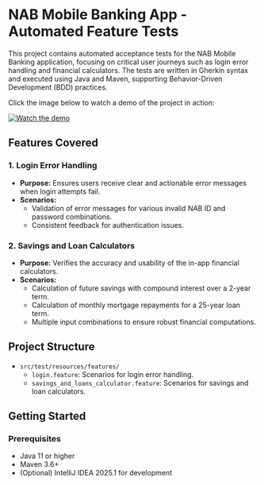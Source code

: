 # NAB Mobile Banking App - Automated Feature Tests

This project contains automated acceptance tests for the NAB Mobile Banking application, focusing on critical user journeys such as login error handling and financial calculators. The tests are written in Gherkin syntax and executed using Java and Maven, supporting Behavior-Driven Development (BDD) practices.

Click the image below to watch a demo of the project in action:

[![Watch the demo](assets/demo.gif)](https://www.youtube.com/watch?v=ebfpENqBTBc)

## Features Covered

### 1. Login Error Handling
- **Purpose:** Ensures users receive clear and actionable error messages when login attempts fail.
- **Scenarios:**
    - Validation of error messages for various invalid NAB ID and password combinations.
    - Consistent feedback for authentication issues.

### 2. Savings and Loan Calculators
- **Purpose:** Verifies the accuracy and usability of the in-app financial calculators.
- **Scenarios:**
    - Calculation of future savings with compound interest over a 2-year term.
    - Calculation of monthly mortgage repayments for a 25-year loan term.
    - Multiple input combinations to ensure robust financial computations.

## Project Structure

- `src/test/resources/features/`
    - `login.feature`: Scenarios for login error handling.
    - `savings_and_loans_calculator.feature`: Scenarios for savings and loan calculators.

## Getting Started

### Prerequisites

- Java 11 or higher
- Maven 3.6+
- (Optional) IntelliJ IDEA 2025.1 for development